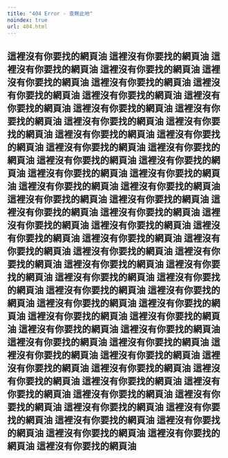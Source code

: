 ```yaml
---
title: "404 Error - 查無此地"
noindex: true
url: 404.html
---
```


## 這裡沒有你要找的網頁油 這裡沒有你要找的網頁油 這裡沒有你要找的網頁油 這裡沒有你要找的網頁油 這裡沒有你要找的網頁油 這裡沒有你要找的網頁油 這裡沒有你要找的網頁油 這裡沒有你要找的網頁油 這裡沒有你要找的網頁油 這裡沒有你要找的網頁油 這裡沒有你要找的網頁油 這裡沒有你要找的網頁油 這裡沒有你要找的網頁油 這裡沒有你要找的網頁油 這裡沒有你要找的網頁油 這裡沒有你要找的網頁油 這裡沒有你要找的網頁油 這裡沒有你要找的網頁油 這裡沒有你要找的網頁油 這裡沒有你要找的網頁油 這裡沒有你要找的網頁油 這裡沒有你要找的網頁油 這裡沒有你要找的網頁油 這裡沒有你要找的網頁油 這裡沒有你要找的網頁油 這裡沒有你要找的網頁油 這裡沒有你要找的網頁油 這裡沒有你要找的網頁油 這裡沒有你要找的網頁油 這裡沒有你要找的網頁油 這裡沒有你要找的網頁油 這裡沒有你要找的網頁油 這裡沒有你要找的網頁油 這裡沒有你要找的網頁油 這裡沒有你要找的網頁油 這裡沒有你要找的網頁油 這裡沒有你要找的網頁油 這裡沒有你要找的網頁油 這裡沒有你要找的網頁油 這裡沒有你要找的網頁油 這裡沒有你要找的網頁油 這裡沒有你要找的網頁油 這裡沒有你要找的網頁油 這裡沒有你要找的網頁油 這裡沒有你要找的網頁油 這裡沒有你要找的網頁油 這裡沒有你要找的網頁油 這裡沒有你要找的網頁油 這裡沒有你要找的網頁油 這裡沒有你要找的網頁油 這裡沒有你要找的網頁油 這裡沒有你要找的網頁油 這裡沒有你要找的網頁油 這裡沒有你要找的網頁油 這裡沒有你要找的網頁油 這裡沒有你要找的網頁油 這裡沒有你要找的網頁油 這裡沒有你要找的網頁油 這裡沒有你要找的網頁油 這裡沒有你要找的網頁油 這裡沒有你要找的網頁油 這裡沒有你要找的網頁油 這裡沒有你要找的網頁油 這裡沒有你要找的網頁油
